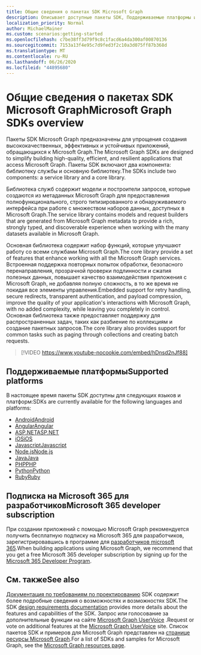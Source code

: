```yaml
---
title: Общие сведения о пакетах SDK Microsoft Graph
description: Описывает доступные пакеты SDK, Поддерживаемые платформы и значения, которые они предоставляют разработчикам.
localization_priority: Normal
author: MichaelMainer
ms.custom: scenarios:getting-started
ms.openlocfilehash: c7be38ff3d79f9c8c1facd6a4da300af00870136
ms.sourcegitcommit: 7153a13f4e95c7d9fed3f2c10a3d075ff87b368d
ms.translationtype: MT
ms.contentlocale: ru-RU
ms.lasthandoff: 06/26/2020
ms.locfileid: "44895680"
---
```

# <a name="microsoft-graph-sdks-overview"></a><span data-ttu-id="d6775-103">Общие сведения о пакетах SDK Microsoft Graph</span><span class="sxs-lookup"><span data-stu-id="d6775-103">Microsoft Graph SDKs overview</span></span>

<span data-ttu-id="d6775-104">Пакеты SDK Microsoft Graph предназначены для упрощения создания высококачественных, эффективных и устойчивых приложений, обращающихся к Microsoft Graph.</span><span class="sxs-lookup"><span data-stu-id="d6775-104">The Microsoft Graph SDKs are designed to simplify building high-quality, efficient, and resilient applications that access Microsoft Graph.</span></span> <span data-ttu-id="d6775-105">Пакеты SDK включают два компонента: библиотеку службы и основную библиотеку.</span><span class="sxs-lookup"><span data-stu-id="d6775-105">The SDKs include two components: a service library and a core library.</span></span>

<span data-ttu-id="d6775-106">Библиотека служб содержит модели и построители запросов, которые создаются из метаданных Microsoft Graph для предоставления полнофункционального, строго типизированного и обнаруживаемого интерфейса при работе с множеством наборов данных, доступных в Microsoft Graph.</span><span class="sxs-lookup"><span data-stu-id="d6775-106">The service library contains models and request builders that are generated from Microsoft Graph metadata to provide a rich, strongly typed, and discoverable experience when working with the many datasets available in Microsoft Graph.</span></span>

<span data-ttu-id="d6775-107">Основная библиотека содержит набор функций, которые улучшают работу со всеми службами Microsoft Graph.</span><span class="sxs-lookup"><span data-stu-id="d6775-107">The core library provide a set of features that enhance working with all the Microsoft Graph services.</span></span> <span data-ttu-id="d6775-108">Встроенная поддержка повторных попыток обработки, безопасного перенаправления, прозрачной проверки подлинности и сжатия полезных данных, повышает качество взаимодействия приложения с Microsoft Graph, не добавляя полную сложность, в то же время не покидая все элементы управления.</span><span class="sxs-lookup"><span data-stu-id="d6775-108">Embedded support for retry handling, secure redirects, transparent authentication, and payload compression, improve the quality of your application's interactions with Microsoft Graph, with no added complexity, while leaving you completely in control.</span></span> <span data-ttu-id="d6775-109">Основная библиотека также предоставляет поддержку для распространенных задач, таких как разбиение по коллекциям и создание пакетных запросов.</span><span class="sxs-lookup"><span data-stu-id="d6775-109">The core library also provides support for common tasks such as paging through collections and creating batch requests.</span></span>

> [!VIDEO https://www.youtube-nocookie.com/embed/hDnsd2nJf88]


## <a name="supported-platforms"></a><span data-ttu-id="d6775-110">Поддерживаемые платформы</span><span class="sxs-lookup"><span data-stu-id="d6775-110">Supported platforms</span></span>

<span data-ttu-id="d6775-111">В настоящее время пакеты SDK доступны для следующих языков и платформ:</span><span class="sxs-lookup"><span data-stu-id="d6775-111">SDKs are currently available for the following languages and platforms:</span></span>

- [<span data-ttu-id="d6775-112">Android</span><span class="sxs-lookup"><span data-stu-id="d6775-112">Android</span></span>](https://developer.microsoft.com/en-us/graph/get-started/android)
- [<span data-ttu-id="d6775-113">Angular</span><span class="sxs-lookup"><span data-stu-id="d6775-113">Angular</span></span>](https://developer.microsoft.com/en-us/graph/get-started/angular)
- [<span data-ttu-id="d6775-114">ASP.NET</span><span class="sxs-lookup"><span data-stu-id="d6775-114">ASP.NET</span></span>](https://developer.microsoft.com/en-us/graph/get-started/asp.net)
- [<span data-ttu-id="d6775-115">iOS</span><span class="sxs-lookup"><span data-stu-id="d6775-115">iOS</span></span>](https://developer.microsoft.com/en-us/graph/get-started/ios)
- [<span data-ttu-id="d6775-116">Javascript</span><span class="sxs-lookup"><span data-stu-id="d6775-116">Javascript</span></span>](https://developer.microsoft.com/en-us/graph/get-started/javascript)
- [<span data-ttu-id="d6775-117">Node.js</span><span class="sxs-lookup"><span data-stu-id="d6775-117">Node.js</span></span>](https://developer.microsoft.com/en-us/graph/get-started/node.js)
- [<span data-ttu-id="d6775-118">Java</span><span class="sxs-lookup"><span data-stu-id="d6775-118">Java</span></span>](https://developer.microsoft.com/en-us/graph/get-started/java)
- [<span data-ttu-id="d6775-119">PHP</span><span class="sxs-lookup"><span data-stu-id="d6775-119">PHP</span></span>](https://developer.microsoft.com/en-us/graph/get-started/php)
- [<span data-ttu-id="d6775-120">Python</span><span class="sxs-lookup"><span data-stu-id="d6775-120">Python</span></span>](https://developer.microsoft.com/en-us/graph/get-started/python)
- [<span data-ttu-id="d6775-121">Ruby</span><span class="sxs-lookup"><span data-stu-id="d6775-121">Ruby</span></span>](https://developer.microsoft.com/en-us/graph/get-started/ruby)

## <a name="microsoft-365-developer-subscription"></a><span data-ttu-id="d6775-122">Подписка на Microsoft 365 для разработчиков</span><span class="sxs-lookup"><span data-stu-id="d6775-122">Microsoft 365 developer subscription</span></span>

<span data-ttu-id="d6775-123">При создании приложений с помощью Microsoft Graph рекомендуется получить бесплатную подписку на Microsoft 365 для разработчиков, зарегистрировавшись в программе для [разработчиков microsoft 365](https://aka.ms/OfficeDevProgram).</span><span class="sxs-lookup"><span data-stu-id="d6775-123">When building applications using Microsoft Graph, we recommend that you get a free Microsoft 365 developer subscription by signing up for the [Microsoft 365 Developer Program](https://aka.ms/OfficeDevProgram).</span></span>

## <a name="see-also"></a><span data-ttu-id="d6775-124">См. также</span><span class="sxs-lookup"><span data-stu-id="d6775-124">See also</span></span>

<span data-ttu-id="d6775-125">[Документация по требованиям по проектированию](https://github.com/microsoftgraph/msgraph-sdk-design) SDK содержит более подробные сведения о возможностях и возможностях SDK.</span><span class="sxs-lookup"><span data-stu-id="d6775-125">The SDK [design requirements documentation](https://github.com/microsoftgraph/msgraph-sdk-design) provides more details about the features and capabilities of the SDK.</span></span> <span data-ttu-id="d6775-126">Запрос или голосование за дополнительные функции на сайте [Microsoft Graph UserVoice](https://microsoftgraph.uservoice.com) .</span><span class="sxs-lookup"><span data-stu-id="d6775-126">Request or vote on additional features at the [Microsoft Graph UserVoice](https://microsoftgraph.uservoice.com) site.</span></span> <span data-ttu-id="d6775-127">Список пакетов SDK и примеров для Microsoft Graph представлен на [странице ресурсы Microsoft Graph](https://developer.microsoft.com/en-us/graph/gallery/?filterBy=Samples,SDKs).</span><span class="sxs-lookup"><span data-stu-id="d6775-127">For a list of SDKs and samples for Microsoft Graph, see the [Microsoft Graph resources page](https://developer.microsoft.com/en-us/graph/gallery/?filterBy=Samples,SDKs).</span></span>
